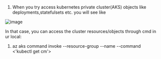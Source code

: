 1) When you try access kubernetes private cluster(AKS) objects like deployments,statefulsets etc. you will see like <br/>

![image](https://github.com/user-attachments/assets/f03ff602-f5d2-4e69-85c2-71e85fc2e132)  <br/>

In that case, you can access the cluster resources/objects through cmd in ur local:  <br/>
   1) az aks command invoke --resource-group <rg-doc-ai-studio-dev-01> --name <aks-docaistudio-hc> --command <'kubectl get cm'>

